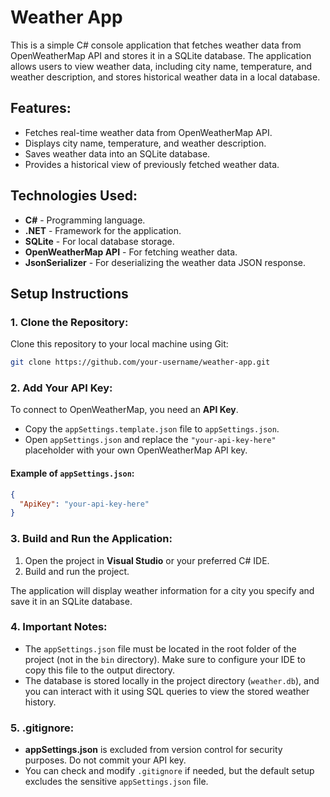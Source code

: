 
# Weather App

This is a simple C# console application that fetches weather data from OpenWeatherMap API and stores it in a SQLite database. The application allows users to view weather data, including city name, temperature, and weather description, and stores historical weather data in a local database.

## Features:
- Fetches real-time weather data from OpenWeatherMap API.
- Displays city name, temperature, and weather description.
- Saves weather data into an SQLite database.
- Provides a historical view of previously fetched weather data.

## Technologies Used:
- **C#** - Programming language.
- **.NET** - Framework for the application.
- **SQLite** - For local database storage.
- **OpenWeatherMap API** - For fetching weather data.
- **JsonSerializer** - For deserializing the weather data JSON response.

## Setup Instructions

### 1. Clone the Repository:
Clone this repository to your local machine using Git:
```bash
git clone https://github.com/your-username/weather-app.git
```

### 2. Add Your API Key:
To connect to OpenWeatherMap, you need an **API Key**. 

- Copy the `appSettings.template.json` file to `appSettings.json`.
- Open `appSettings.json` and replace the `"your-api-key-here"` placeholder with your own OpenWeatherMap API key.

#### Example of `appSettings.json`:
```json
{
  "ApiKey": "your-api-key-here"
}
```

### 3. Build and Run the Application:
1. Open the project in **Visual Studio** or your preferred C# IDE.
2. Build and run the project.

The application will display weather information for a city you specify and save it in an SQLite database.

### 4. Important Notes:
- The `appSettings.json` file must be located in the root folder of the project (not in the `bin` directory). Make sure to configure your IDE to copy this file to the output directory.
- The database is stored locally in the project directory (`weather.db`), and you can interact with it using SQL queries to view the stored weather history.

### 5. .gitignore:
- **appSettings.json** is excluded from version control for security purposes. Do not commit your API key.
- You can check and modify `.gitignore` if needed, but the default setup excludes the sensitive `appSettings.json` file.
